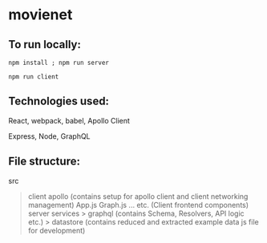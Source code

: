 # movienet

## To run locally:

```npm install ; npm run server```

```npm run client```

## Technologies used:

React, webpack, babel, Apollo Client

Express, Node, GraphQL

## File structure:

src
> client
  > apollo (contains setup for apollo client and client networking management)
  > App.js
  > Graph.js
  ... etc. (Client frontend components)
> server
  > services
    > graphql (contains Schema, Resolvers, API logic etc.)
    > datastore (contains reduced and extracted example data js file for development)
